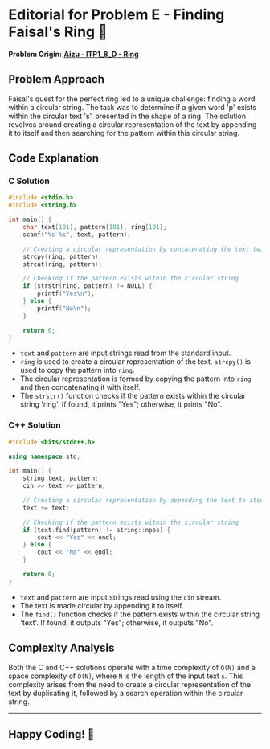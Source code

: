 # Editorial for Problem E - Finding Faisal's Ring 💍

**Problem Origin:** [**Aizu - ITP1_8_D - Ring**](https://onlinejudge.u-aizu.ac.jp/problems/ITP1_8_D)

## Problem Approach

Faisal's quest for the perfect ring led to a unique challenge: finding a word within a circular string. The task was to determine if a given word 'p' exists within the circular text 's', presented in the shape of a ring. The solution revolves around creating a circular representation of the text by appending it to itself and then searching for the pattern within this circular string.

## Code Explanation

### C Solution

```c
#include <stdio.h>
#include <string.h>

int main() {
    char text[101], pattern[101], ring[101];
    scanf("%s %s", text, pattern);

    // Creating a circular representation by concatenating the text twice
    strcpy(ring, pattern);
    strcat(ring, pattern);

    // Checking if the pattern exists within the circular string
    if (strstr(ring, pattern) != NULL) {
        printf("Yes\n");
    } else {
        printf("No\n");
    }

    return 0;
}
```

- `text` and `pattern` are input strings read from the standard input.
- `ring` is used to create a circular representation of the text. `strcpy()` is used to copy the pattern into `ring`.
- The circular representation is formed by copying the pattern into `ring` and then concatenating it with itself.
- The `strstr()` function checks if the pattern exists within the circular string 'ring'. If found, it prints "Yes"; otherwise, it prints "No".

### C++ Solution

```cpp
#include <bits/stdc++.h>

using namespace std;

int main() {
    string text, pattern;
    cin >> text >> pattern;

    // Creating a circular representation by appending the text to itself
    text += text;

    // Checking if the pattern exists within the circular string
    if (text.find(pattern) != string::npos) {
        cout << "Yes" << endl;
    } else {
        cout << "No" << endl;
    }

    return 0;
}
```

- `text` and `pattern` are input strings read using the `cin` stream.
- The text is made circular by appending it to itself.
- The `find()` function checks if the pattern exists within the circular string 'text'. If found, it outputs "Yes"; otherwise, it outputs "No".

## Complexity Analysis

Both the C and C++ solutions operate with a time complexity of `O(N)` and a space complexity of `O(N)`, where `N` is the length of the input text `s`. This complexity arises from the need to create a circular representation of the text by duplicating it, followed by a search operation within the circular string.

---

## Happy Coding! 💍
